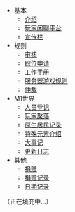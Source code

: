 ﻿- 基本  
  - [介绍](basic/introduce.md)
  - [玩家闲聊平台](basic/chat.md)
  - [宣传栏](basic/partner.md)
- 规则
  - [审核](rule/gs.md)
  - [职位申请](rule/apply.md) 
  - [工作手册](rule/workrule.md)
  - [服务器游戏规则](rule/gamerule.md)
  - [仲裁](rule/trial.md)
- M1世界
  - [人员登记](world/player.md)
  - [玩家聚落](world/ld.md)
  - [原生居民记录](world/NPC.md)
  - [特殊元素介绍](world/characteristic.md)
  - [大事记](world/record.md)
  - [更新日志](world/update.md)  
- 其他
  - [捐赠](other/donation.md)
  - [捐赠记录](other/dr.md)
  - [日期记录](other/record.md)  

（正在填充中...）
